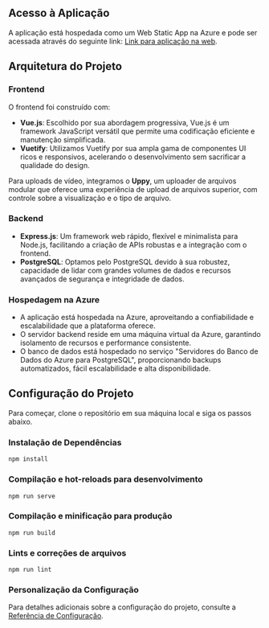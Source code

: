 

## Acesso à Aplicação

A aplicação está hospedada como um Web Static App na Azure e pode ser acessada através do seguinte link: [Link para aplicação na web](https://blue-flower-0eb926e03.4.azurestaticapps.net).

## Arquitetura do Projeto

### Frontend

O frontend foi construído com:

- **Vue.js**: Escolhido por sua abordagem progressiva, Vue.js é um framework JavaScript versátil que permite uma codificação eficiente e manutenção simplificada.
- **Vuetify**: Utilizamos Vuetify por sua ampla gama de componentes UI ricos e responsivos, acelerando o desenvolvimento sem sacrificar a qualidade do design.

Para uploads de vídeo, integramos o **Uppy**, um uploader de arquivos modular que oferece uma experiência de upload de arquivos superior, com controle sobre a visualização e o tipo de arquivo.

### Backend

- **Express.js**: Um framework web rápido, flexível e minimalista para Node.js, facilitando a criação de APIs robustas e a integração com o frontend.
- **PostgreSQL**: Optamos pelo PostgreSQL devido à sua robustez, capacidade de lidar com grandes volumes de dados e recursos avançados de segurança e integridade de dados.

### Hospedagem na Azure

- A aplicação está hospedada na Azure, aproveitando a confiabilidade e escalabilidade que a plataforma oferece.
- O servidor backend reside em uma máquina virtual da Azure, garantindo isolamento de recursos e performance consistente.
- O banco de dados está hospedado no serviço "Servidores do Banco de Dados do Azure para PostgreSQL", proporcionando backups automatizados, fácil escalabilidade e alta disponibilidade.

## Configuração do Projeto

Para começar, clone o repositório em sua máquina local e siga os passos abaixo.

### Instalação de Dependências
```
npm install
```

### Compilação e hot-reloads para desenvolvimento
```
npm run serve
```

### Compilação e minificação para produção
```
npm run build
```

### Lints e correções de arquivos
```
npm run lint
```

### Personalização da Configuração
Para detalhes adicionais sobre a configuração do projeto, consulte a [Referência de Configuração](https://cli.vuejs.org/config/).

